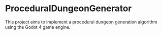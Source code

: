 # ProceduralDungeonGenerator
 This project aims to implement a procedural dungeon generation algorithm using the Godot 4 game engine.
